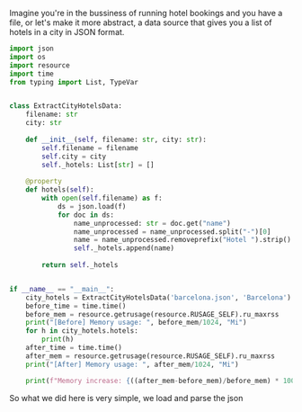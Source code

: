 Imagine you're in the bussiness of running hotel bookings and you have a file, or let's make it more abstract, a data source that gives you a list of hotels in a city in JSON format.


```python
import json
import os
import resource
import time
from typing import List, TypeVar


class ExtractCityHotelsData:
    filename: str
    city: str
    
    def __init__(self, filename: str, city: str):
        self.filename = filename
        self.city = city
        self._hotels: List[str] = []
    
    @property
    def hotels(self):
        with open(self.filename) as f:
            ds = json.load(f)
            for doc in ds:
                name_unprocessed: str = doc.get("name")
                name_unprocessed = name_unprocessed.split("-")[0]
                name = name_unprocessed.removeprefix("Hotel ").strip()
                self._hotels.append(name)
        
        return self._hotels


if __name__ == "__main__":
    city_hotels = ExtractCityHotelsData('barcelona.json', 'Barcelona')
    before_time = time.time()
    before_mem = resource.getrusage(resource.RUSAGE_SELF).ru_maxrss
    print("[Before] Memory usage: ", before_mem/1024, "Mi")
    for h in city_hotels.hotels:
        print(h)
    after_time = time.time()
    after_mem = resource.getrusage(resource.RUSAGE_SELF).ru_maxrss
    print("[After] Memory usage: ", after_mem/1024, "Mi")

    print(f"Memory increase: {((after_mem-before_mem)/before_mem) * 100}%\ttime: {after_time-before_time}s")
```

So what we did here is very simple, we load and parse the json 